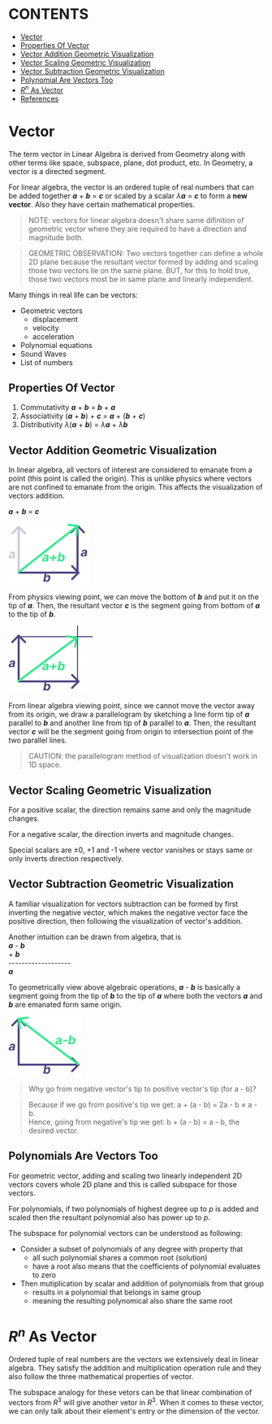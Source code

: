 # CONTENTS

- [Vector](#vector)
- [Properties Of Vector](#properties-of-vector)
- [Vector Addition Geometric Visualization](#vector-addition-geometric-visualization)
- [Vector Scaling Geometric Visualization](#vector-scaling-geometric-visualization)
- [Vector Subtraction Geometric Visualization](#vector-subtraction-geometric-visualization)
- [Polynomial Are Vectors Too](#polynomials-are-vectors-too)
- [$R^n$ As Vector](#as-vector)
- [References](#references)

# Vector

The term vector in Linear Algebra is derived from Geometry along with other terms 
like space, subspace, plane, dot product, etc.
In Geometry, a vector is a directed segment.

For linear algebra, the vector is an ordered tuple of real numbers that can be 
added together ***a*** + ***b*** = ***c*** or scaled by a scalar 
$\lambda$***a*** = ***c*** to form a **new vector**. Also they have certain mathematical
properties.

> NOTE: vectors for linear algebra doesn't share same difinition of geometric vector
> where they are required to have a direction and magnitude both.

> GEOMETRIC OBSERVATION: Two vectors together can define a whole 2D plane because the 
> resultant vector formed by adding and scaling those two vectors lie on the same plane.
> BUT, for this to hold true, those two vectors most be in same plane and linearly 
> independent.

Many things in real life can be vectors:
- Geometric vectors
    - displacement
    - velocity
    - acceleration
- Polynomial equations
- Sound Waves
- List of numbers

## Properties Of Vector

1. Commutativity
 ***a*** + ***b*** = ***b*** + ***a***
2. Associativity
 (***a*** + ***b***) + ***c*** = ***a*** + (***b*** + ***c***)
3. Distributivity
 $\lambda$(***a*** + ***b***) = $\lambda$***a*** + $\lambda$***b***


## Vector Addition Geometric Visualization

In linear algebra, all vectors of interest are considered to emanate from a point 
(this point is called the origin). This is unlike physics where vectors are not confined 
to emanate from the origin. This affects the visualization of vectors addition.

***a*** + ***b*** = ***c***

![vectors addition visual for tip to toe](./assets/vectos_addition_tip_toe.svg)

From physics viewing point, we can move the bottom of ***b*** and put it on the tip of 
***a***. Then, the resultant vector ***c*** is the segment going from bottom of ***a*** 
to the tip of ***b***.

![vectors addition visual for parallelogram method](./assets/vectors_addition_parallelogram.svg)

From linear algebra viewing point, since we cannot move the vector away from its origin, 
we draw a parallelogram by sketching a line form tip of ***a*** parallel to ***b*** 
and another line from tip of ***b*** parallel to ***a***. Then, the resultant vector ***c*** 
will be the segment going from origin to intersection point of the two parallel lines.

> CAUTION: the parallelogram method of visualization doesn't work in 1D space.


## Vector Scaling Geometric Visualization

For a positive scalar, the direction remains same and only the magnitude changes.

For a negative scalar, the direction inverts and magnitude changes.

Special scalars are ±0, +1 and -1 where vector vanishes or stays same or only inverts 
direction respectively.


## Vector Subtraction Geometric Visualization

A familiar visualization for vectors subtraction can be formed by first inverting the 
negative vector, which makes the negative vector face the positive direction, then 
following the visualization of vector's addition.

Another intuition can be drawn from algebra, that is \
 ***a*** - ***b*** \
         + ***b*** \
-------------------\
 ***a***

To geometrically view above algebraic operations, ***a*** - ***b*** is basically a 
segment going from the tip of ***b*** to the tip of ***a*** where both the vectors 
***a*** and ***b*** are emanated form same origin.

![vectors subtraction visual](./assets/vectors_subtraction.svg)

> Why go from negative vector's tip to positive vector's tip (for a - b)?

> Because if we go from positive's tip we get: a + (a - b) = 2a - b ≠ a - b.\
> Hence, going from negative's tip we get: b + (a - b) = a - b, the desired vector.


## Polynomials Are Vectors Too

For geometric vector, adding and scaling two linearly independent 2D vectors covers whole 
2D plane and this is called subspace for those vectors.

For polynomials, if two polynomials of highest degree up to $p$ is added and scaled then 
the resultant polynomial also has power up to $p$.

The subspace for polynomial vectors can be understood as following:
- Consider a subset of polynomials of any degree with property that
    - all such polynomial shares a common root (solution)
    - have a root also means that the coefficients of polynomial evaluates to zero
- Then mutiplication by scalar and addition of polynomials from that group
    - results in a polynomial that belongs in same group
    - meaning the resulting polynomical also share the same root


# $R^n$ As Vector

Ordered tuple of real numbers are the vectors we extensively deal in linear algebra.
They satisfy the addition and multiplication operation rule and they also follow the 
three mathematical properties of vector.

The subspace analogy for these vetors can be that linear combination of vectors from 
$R^3$ will give another vetor in $R^3$. When it comes to these vector, we can only talk 
about their element's entry or the dimension of the vector.

